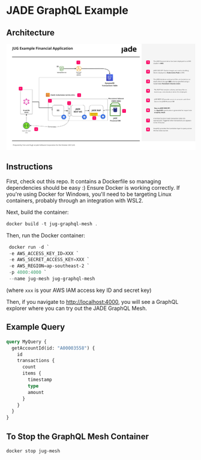 # JADE GraphQL Example

## Architecture

![Alt text](./architecture.jpg?raw=true "JUG Architectural Diagram")

## Instructions

First, check out this repo. It contains a Dockerfile so managing dependencies should be easy :) Ensure Docker is working correctly. If you're using Docker for Windows, you'll need to be targeting Linux containers, probably through an integration with WSL2.

Next, build the container:

```powershell
docker build -t jug-graphql-mesh .
```

Then, run the Docker container:

```powershell
 docker run -d `
 -e AWS_ACCESS_KEY_ID=XXX `
 -e AWS_SECRET_ACCESS_KEY=XXX `
 -e AWS_REGION=ap-southeast-2 `
 -p 4000:4000 `
 --name jug-mesh jug-graphql-mesh 
```

(where `xxx` is your AWS IAM access key ID and secret key)

Then, if you navigate to <http://localhost:4000>, you will see a GraphQL explorer where you can try out the JADE GraphQL Mesh.

## Example Query

```graphql
query MyQuery {
  getAccountId(id: "A00003558") {
    id
    transactions {
      count
      items {
        timestamp
        type
        amount
      }
    }
  }
}
```

## To Stop the GraphQL Mesh Container

```powershell
docker stop jug-mesh
```

